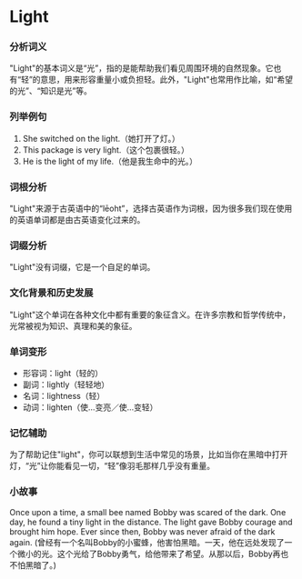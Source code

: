 # Light

### 分析词义

  

"Light"的基本词义是“光”，指的是能帮助我们看见周围环境的自然现象。它也有“轻”的意思，用来形容重量小或负担轻。此外，"Light"也常用作比喻，如“希望的光”、“知识是光”等。

  

### 列举例句

  

1.  She switched on the light.（她打开了灯。）
2.  This package is very light.（这个包裹很轻。）
3.  He is the light of my life.（他是我生命中的光。）

  

### 词根分析

  

"Light"来源于古英语中的“lēoht”，选择古英语作为词根，因为很多我们现在使用的英语单词都是由古英语变化过来的。

  

### 词缀分析

  

"Light"没有词缀，它是一个自足的单词。

  

### 文化背景和历史发展

  

"Light"这个单词在各种文化中都有重要的象征含义。在许多宗教和哲学传统中，光常被视为知识、真理和美的象征。

  

### 单词变形

  

*   形容词：light（轻的）
*   副词：lightly（轻轻地）
*   名词：lightness（轻）
*   动词：lighten（使…变亮／使…变轻）

  

### 记忆辅助

  

为了帮助记住"light"，你可以联想到生活中常见的场景，比如当你在黑暗中打开灯，“光”让你能看见一切，“轻”像羽毛那样几乎没有重量。

  

### 小故事

  

Once upon a time, a small bee named Bobby was scared of the dark. One day, he found a tiny light in the distance. The light gave Bobby courage and brought him hope. Ever since then, Bobby was never afraid of the dark again. (曾经有一个名叫Bobby的小蜜蜂，他害怕黑暗。一天，他在远处发现了一个微小的光。这个光给了Bobby勇气，给他带来了希望。从那以后，Bobby再也不怕黑暗了。)
